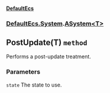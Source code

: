 #### [DefaultEcs](./DefaultEcs.md 'DefaultEcs')
### [DefaultEcs.System](./DefaultEcs.md#DefaultEcs-System 'DefaultEcs.System').[ASystem&lt;T&gt;](./DefaultEcs-System-ASystem-T-.md 'DefaultEcs.System.ASystem&lt;T&gt;')
## PostUpdate(T) `method`
Performs a post-update treatment.
### Parameters

<a name='DefaultEcs-System-ASystem-T--PostUpdate(T)-state'></a>
`state`
The state to use.
